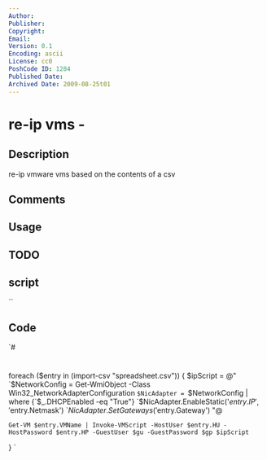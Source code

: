 ```yaml
---
Author: 
Publisher: 
Copyright: 
Email: 
Version: 0.1
Encoding: ascii
License: cc0
PoshCode ID: 1284
Published Date: 
Archived Date: 2009-08-25t01
---
```


# re-ip vms - 

## Description

re-ip vmware vms based on the contents of a csv

## Comments



## Usage



## TODO



## script

``

## Code

`#
 #
 foreach ($entry in (import-csv "spreadsheet.csv")) {
 	$ipScript = @"
 	`$NetworkConfig = Get-WmiObject -Class Win32_NetworkAdapterConfiguration
 	`$NicAdapter = `$NetworkConfig | where {`$_.DHCPEnabled -eq "True"}
 	`$NicAdapter.EnableStatic('$entry.IP','$entry.Netmask')
 	`$NicAdapter.SetGateways('$entry.Gateway')
 	"@
 
 	Get-VM $entry.VMName | Invoke-VMScript -HostUser $entry.HU -HostPassword $entry.HP -GuestUser $gu -GuestPassword $gp $ipScript
 }
`

